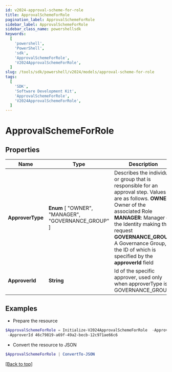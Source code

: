 ```yaml
---
id: v2024-approval-scheme-for-role
title: ApprovalSchemeForRole
pagination_label: ApprovalSchemeForRole
sidebar_label: ApprovalSchemeForRole
sidebar_class_name: powershellsdk
keywords:
  [
    'powershell',
    'PowerShell',
    'sdk',
    'ApprovalSchemeForRole',
    'V2024ApprovalSchemeForRole',
  ]
slug: /tools/sdk/powershell/v2024/models/approval-scheme-for-role
tags:
  [
    'SDK',
    'Software Development Kit',
    'ApprovalSchemeForRole',
    'V2024ApprovalSchemeForRole',
  ]
---
```


# ApprovalSchemeForRole

## Properties

| Name | Type | Description | Notes |
| --- | --- | --- | --- |
| **ApproverType** | **Enum** [ "OWNER", "MANAGER", "GOVERNANCE_GROUP" ] | Describes the individual or group that is responsible for an approval step. Values are as follows. **OWNER**: Owner of the associated Role **MANAGER**: Manager of the Identity making the request **GOVERNANCE_GROUP**: A Governance Group, the ID of which is specified by the **approverId** field | [optional] |
| **ApproverId** | **String** | Id of the specific approver, used only when approverType is GOVERNANCE_GROUP | [optional] |

## Examples

- Prepare the resource

```powershell
$ApprovalSchemeForRole = Initialize-V2024ApprovalSchemeForRole  -ApproverType GOVERNANCE_GROUP `
 -ApproverId 46c79819-a69f-49a2-becb-12c971ae66c6
```

- Convert the resource to JSON

```powershell
$ApprovalSchemeForRole | ConvertTo-JSON
```

[[Back to top]](#)
